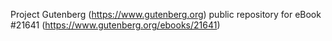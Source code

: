 Project Gutenberg (https://www.gutenberg.org) public repository for eBook #21641 (https://www.gutenberg.org/ebooks/21641)
